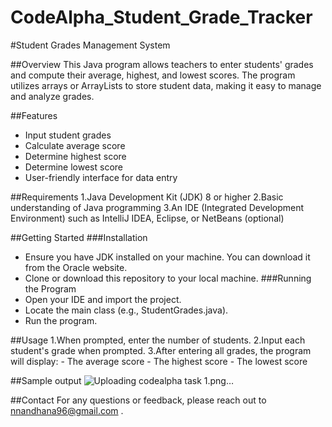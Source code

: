 # CodeAlpha_Student_Grade_Tracker

#Student Grades Management System

##Overview
This Java program allows teachers to enter students' grades and compute their average, highest, and lowest scores. The program utilizes arrays or ArrayLists to store student data, making it easy to manage and analyze grades.

##Features
 - Input student grades
 - Calculate average score
 - Determine highest score
 - Determine lowest score
 - User-friendly interface for data entry

##Requirements
 1.Java Development Kit (JDK) 8 or higher
 2.Basic understanding of Java programming
 3.An IDE (Integrated Development Environment) such as IntelliJ IDEA, Eclipse, or NetBeans (optional)

##Getting Started
###Installation
   - Ensure you have JDK installed on your machine. You can download it from the Oracle website.
   - Clone or download this repository to your local machine.
###Running the Program
   - Open your IDE and import the project.
   - Locate the main class (e.g., StudentGrades.java).
   - Run the program.

##Usage
 1.When prompted, enter the number of students.
 2.Input each student's grade when prompted.
 3.After entering all grades, the program will display:
      - The average score
      - The highest score
      - The lowest score

##Sample output
![Uploading codealpha task 1.png…]()

##Contact
For any questions or feedback, please reach out to nnandhana96@gmail.com .
